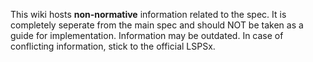 This wiki hosts **non-normative** information related to the spec.
It is completely seperate from the main spec and should NOT be taken as a guide for implementation.
Information may be outdated. In case of conflicting information, stick to the official LSPSx. 